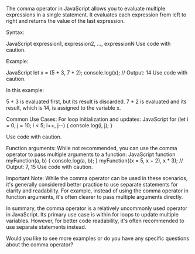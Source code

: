 



The comma operator in JavaScript allows you to evaluate multiple expressions in a single statement. It evaluates each expression from left to right and returns the value of the last expression.   

Syntax:

JavaScript
expression1, expression2, ..., expressionN
Use code with caution.

Example:

JavaScript
let x = (5 + 3, 7 * 2);
console.log(x); // Output: 14
Use code with caution.

In this example:

5 + 3 is evaluated first, but its result is discarded.
7 * 2 is evaluated and its result, which is 14, is assigned to the variable x.


Common Use Cases:
For loop initialization and updates:
JavaScript
for (let i = 0, j = 10; i < 5; i++, j--) {
    console.log(i, j);
}


Use code with caution.

Function arguments: While not recommended, you can use the comma operator to pass multiple arguments to a function:
JavaScript
function myFunction(a, b) {
    console.log(a, b);
}
myFunction((x = 5, x + 2), x * 3); // Output: 7, 15
Use code with caution.



Important Note:
While the comma operator can be used in these scenarios, it's generally considered better practice to use separate statements for clarity and readability. For example, instead of using the comma operator in function arguments, it's often clearer to pass multiple arguments directly.

In summary, the comma operator is a relatively uncommonly used operator in JavaScript. Its primary use case is within for loops to update multiple variables. However, for better code readability, it's often recommended to use separate statements instead.

Would you like to see more examples or do you have any specific questions about the comma operator?